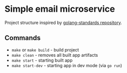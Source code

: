 # Simple email microservice

Project structure inspired by [golang-standards repository](https://github.com/golang-standards/project-layout).

## Commands

- `make` or `make build` - build project
- `make clean` - removes all built app artifacts
- `make start` - starting built app
- `make start-dev` - starting app in dev mode (via `go run`)
